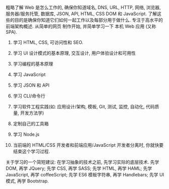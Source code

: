 



粗略了解 Web 是怎么工作的, 确保你知道域名, DNS, URL, HTTP, 网络, 浏览器, 服务器/服务托管, 数据库, JSON, API, HTML, CSS DOM 和 JavaScript. 
了解这些的目的是确保你知道它们如何一起工作以及每部分用于做什么. 专注于高水平的前端架构概述. 从简单的网页 制作开始, 并简单学习一下 本机 Web 应用
(又称 SPA).

1. 学习 HTML, CSS, 可访问性和 SEO.

2. 学习 UI 设计模式的基本原理, 交互设计, 用户体验设计和可用性

3. 学习编程的基本原理

4. 学习 JavaScript

5. 学习 JSON 和 API

6. 学习 CLI/命令行

7. 学习软件工程实践(如: 应用设计/架构, 模板, Git, 测试, 监控, 自动化, 代码质量, 开发方法学)

8. 定制自己的工具箱

9. 学习 Node.js

10. 当前端的 HTML/CSS 开发者和前端应用/JavaScript 开发者分离时, 你就快要结束这个学习过程.

关于学习的一个简短建议: 在学习抽象的技术之前, 先学习实际的底层技术. 先学 DOM, 再学 JQuery; 先学 CSS, 再学 SASS; 先学 HTML, 再学 HAML; 
先学 JavaScript, 再学 coffeeScript; 先学 ES6 模板字符串, 再学 Handlebars; 先学 UI 模式, 再学 Bootstrap.
